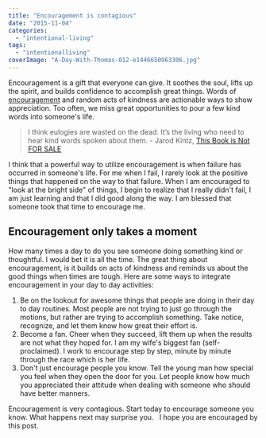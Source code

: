 ```yaml
---
title: "Encouragement is contagious"
date: "2015-11-04"
categories: 
  - "intentional-living"
tags: 
  - "intentionalliving"
coverImage: "A-Day-With-Thomas-012-e1446650963306.jpg"
---
```


Encouragement is a gift that everyone can give. It soothes the soul, lifts up the spirit, and builds confidence to accomplish great things. Words of [encouragement](http://www.goodreads.com/quotes/tag/encouragement) and random acts of kindness are actionable ways to show appreciation. Too often, we miss great opportunities to pour a few kind words into someone's life.

> I think eulogies are wasted on the dead. It’s the living who need to hear kind words spoken about them. - Jarod Kintz, [This Book is Not FOR SALE](http://www.goodreads.com/book/show/11430226-this-book-is-not-for-sale)

I think that a powerful way to utilize encouragement is when failure has occurred in someone's life. For me when I fail, I rarely look at the positive things that happened on the way to that failure. When I am encouraged to "look at the bright side" of things, I begin to realize that I really didn't fail, I am just learning and that I did good along the way. I am blessed that someone took that time to encourage me.

## Encouragement only takes a moment

How many times a day to do you see someone doing something kind or thoughtful. I would bet it is all the time. The great thing about encouragement, is it builds on acts of kindness and reminds us about the good things when times are tough. Here are some ways to integrate encouragement in your day to day activities:

1. Be on the lookout for awesome things that people are doing in their day to day routines. Most people are not trying to just go through the motions, but rather are trying to accomplish something. Take notice, recognize, and let them know how great their effort is.
2. Become a fan. Cheer when they succeed, lift them up when the results are not what they hoped for. I am my wife's biggest fan (self-proclaimed). I work to encourage step by step, minute by minute through the race which is her life.
3. Don't just encourage people you know. Tell the young man how special you feel when they open the door for you. Let people know how much you appreciated their attitude when dealing with someone who should have better manners.

Encouragement is very contagious. Start today to encourage someone you know. What happens next may surprise you.   I hope you are encouraged by this post.
